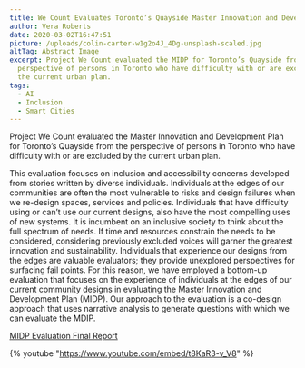 ```yaml
---
title: We Count Evaluates Toronto’s Quayside Master Innovation and Development Plan
author: Vera Roberts
date: 2020-03-02T16:47:51
picture: /uploads/colin-carter-w1g2o4J_4Dg-unsplash-scaled.jpg
altTag: Abstract Image
excerpt: Project We Count evaluated the MIDP for Toronto’s Quayside from the
  perspective of persons in Toronto who have difficulty with or are excluded by
  the current urban plan.
tags:
  - AI
  - Inclusion
  - Smart Cities
---
```

Project We Count evaluated the Master Innovation and Development Plan for Toronto’s Quayside from the perspective of persons in Toronto who have difficulty with or are excluded by the current urban plan.

This evaluation focuses on inclusion and accessibility concerns developed from stories written by diverse individuals. Individuals at the edges of our communities are often the most vulnerable to risks and design failures when we re-design spaces, services and policies. Individuals that have difficulty using or can’t use our current designs, also have the most compelling uses of new systems. It is incumbent on an inclusive society to think about the full spectrum of needs. If time and resources constrain the needs to be considered, considering previously excluded voices will garner the greatest innovation and sustainability. Individuals that experience our designs from the edges are valuable evaluators; they provide unexplored perspectives for surfacing fail points. For this reason, we have employed a bottom-up evaluation that focuses on the experience of individuals at the edges of our current community designs in evaluating the Master Innovation and Development Plan (MIDP). Our approach to the evaluation is a co-design approach that uses narrative analysis to generate questions with which we can evaluate the MDIP.

[MIDP Evaluation Final Report](/uploads/MIDP-Evaluation-Final-Report.docx)

{% youtube "https://www.youtube.com/embed/t8KaR3-v_V8" %}
